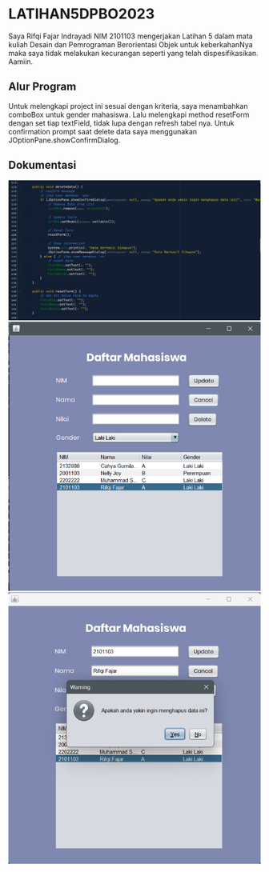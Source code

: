 # LATIHAN5DPBO2023

Saya Rifqi Fajar Indrayadi NIM 2101103 mengerjakan Latihan 5 dalam mata kuliah Desain dan Pemrograman Berorientasi Objek untuk keberkahanNya maka saya tidak melakukan kecurangan seperti yang telah dispesifikasikan. Aamiin.

## Alur Program
Untuk melengkapi project ini sesuai dengan kriteria, saya menambahkan comboBox untuk gender mahasiswa. Lalu melengkapi method resetForm dengan set tiap textField, tidak lupa dengan refresh tabel nya. Untuk confirmation prompt saat delete data saya menggunakan JOptionPane.showConfirmDialog.

## Dokumentasi
![program1](/Screenshots/ssKode.png)
![program2](/Screenshots/ssProgram1.png)
![program3](/Screenshots/ssProgram2.png)
